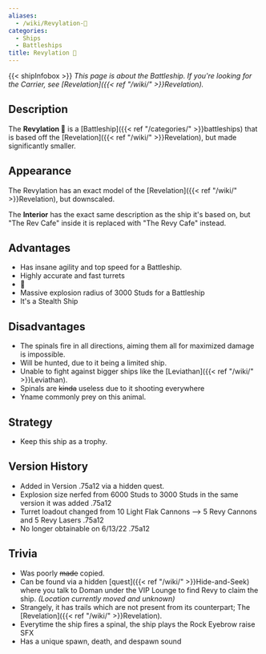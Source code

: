 ```yaml
---
aliases:
  - /wiki/Revylation-🦍
categories:
  - Ships
  - Battleships
title: Revylation 🦍
---
```


{{< shipInfobox >}} _This page is about the Battleship. If you're looking for the Carrier, see [Revelation]({{< ref "/wiki/" >}}Revelation)._

## Description

The **Revylation 🦍** is a [Battleship]({{< ref "/categories/" >}}battleships) that is based off the [Revelation]({{< ref "/wiki/" >}}Revelation), but made significantly smaller.

## Appearance

The Revylation has an exact model of the [Revelation]({{< ref "/wiki/" >}}Revelation), but downscaled.

The **Interior** has the exact same description as the ship it's based on, but "The Rev Cafe" inside it is replaced with "The Revy Cafe" instead.

## Advantages

- Has insane agility and top speed for a Battleship.
- Highly accurate and fast turrets
- 🦍
- Massive explosion radius of 3000 Studs for a Battleship
- It's a Stealth Ship

## Disadvantages

- The spinals fire in all directions, aiming them all for maximized damage is impossible.
- Will be hunted, due to it being a limited ship.
- Unable to fight against bigger ships like the [Leviathan]({{< ref "/wiki/" >}}Leviathan).
- Spinals are <s>kinda</s> useless due to it shooting everywhere
- Yname commonly prey on this animal.

## Strategy

- Keep this ship as a trophy.

## Version History

- Added in Version .75a12 via a hidden quest.
- Explosion size nerfed from 6000 Studs to 3000 Studs in the same version it was added .75a12
- Turret loadout changed from 10 Light Flak Cannons --> 5 Revy Cannons and 5 Revy Lasers .75a12
- No longer obtainable on 6/13/22 .75a12

## Trivia

- Was poorly <s>made</s> copied.
- Can be found via a hidden [quest]({{< ref "/wiki/" >}}Hide-and-Seek) where you talk to Doman under the VIP Lounge to find Revy to claim the ship. _(Location currently moved and unknown)_
- Strangely, it has trails which are not present from its counterpart; The [Revelation]({{< ref "/wiki/" >}}Revelation).
- Everytime the ship fires a spinal, the ship plays the Rock Eyebrow raise SFX
- Has a unique spawn, death, and despawn sound
